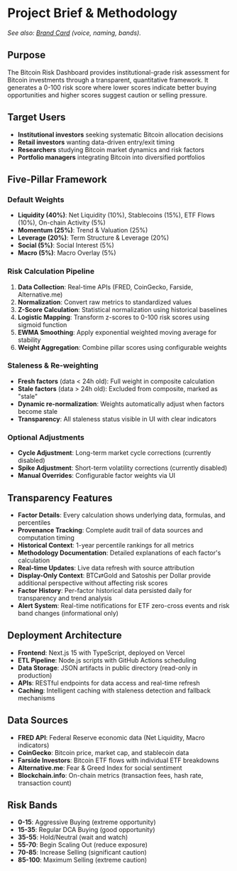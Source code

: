 # Project Brief & Methodology

*See also: [Brand Card](BRAND_CARD.md) (voice, naming, bands).*

## Purpose

The Bitcoin Risk Dashboard provides institutional-grade risk assessment for Bitcoin investments through a transparent, quantitative framework. It generates a 0-100 risk score where lower scores indicate better buying opportunities and higher scores suggest caution or selling pressure.

## Target Users

- **Institutional investors** seeking systematic Bitcoin allocation decisions
- **Retail investors** wanting data-driven entry/exit timing
- **Researchers** studying Bitcoin market dynamics and risk factors
- **Portfolio managers** integrating Bitcoin into diversified portfolios

## Five-Pillar Framework

### Default Weights
- **Liquidity (40%)**: Net Liquidity (10%), Stablecoins (15%), ETF Flows (10%), On-chain Activity (5%)
- **Momentum (25%)**: Trend & Valuation (25%)
- **Leverage (20%)**: Term Structure & Leverage (20%)
- **Social (5%)**: Social Interest (5%)
- **Macro (5%)**: Macro Overlay (5%)

### Risk Calculation Pipeline

1. **Data Collection**: Real-time APIs (FRED, CoinGecko, Farside, Alternative.me)
2. **Normalization**: Convert raw metrics to standardized values
3. **Z-Score Calculation**: Statistical normalization using historical baselines
4. **Logistic Mapping**: Transform z-scores to 0-100 risk scores using sigmoid function
5. **EWMA Smoothing**: Apply exponential weighted moving average for stability
6. **Weight Aggregation**: Combine pillar scores using configurable weights

### Staleness & Re-weighting

- **Fresh factors** (data < 24h old): Full weight in composite calculation
- **Stale factors** (data > 24h old): Excluded from composite, marked as "stale"
- **Dynamic re-normalization**: Weights automatically adjust when factors become stale
- **Transparency**: All staleness status visible in UI with clear indicators

### Optional Adjustments

- **Cycle Adjustment**: Long-term market cycle corrections (currently disabled)
- **Spike Adjustment**: Short-term volatility corrections (currently disabled)
- **Manual Overrides**: Configurable factor weights via UI

## Transparency Features

- **Factor Details**: Every calculation shows underlying data, formulas, and percentiles
- **Provenance Tracking**: Complete audit trail of data sources and computation timing
- **Historical Context**: 1-year percentile rankings for all metrics
- **Methodology Documentation**: Detailed explanations of each factor's calculation
- **Real-time Updates**: Live data refresh with source attribution
- **Display-Only Context**: BTC⇄Gold and Satoshis per Dollar provide additional perspective without affecting risk scores
- **Factor History**: Per-factor historical data persisted daily for transparency and trend analysis
- **Alert System**: Real-time notifications for ETF zero-cross events and risk band changes (informational only)

## Deployment Architecture

- **Frontend**: Next.js 15 with TypeScript, deployed on Vercel
- **ETL Pipeline**: Node.js scripts with GitHub Actions scheduling
- **Data Storage**: JSON artifacts in public directory (read-only in production)
- **APIs**: RESTful endpoints for data access and real-time refresh
- **Caching**: Intelligent caching with staleness detection and fallback mechanisms

## Data Sources

- **FRED API**: Federal Reserve economic data (Net Liquidity, Macro indicators)
- **CoinGecko**: Bitcoin price, market cap, and stablecoin data
- **Farside Investors**: Bitcoin ETF flows with individual ETF breakdowns
- **Alternative.me**: Fear & Greed Index for social sentiment
- **Blockchain.info**: On-chain metrics (transaction fees, hash rate, transaction count)

## Risk Bands

- **0-15**: Aggressive Buying (extreme opportunity)
- **15-35**: Regular DCA Buying (good opportunity)
- **35-55**: Hold/Neutral (wait and watch)
- **55-70**: Begin Scaling Out (reduce exposure)
- **70-85**: Increase Selling (significant caution)
- **85-100**: Maximum Selling (extreme caution)

